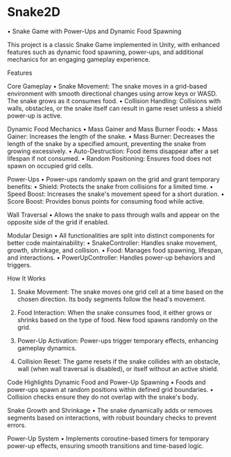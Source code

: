 # Snake2D

• Snake Game with Power-Ups and Dynamic Food Spawning

This project is a classic Snake Game implemented in Unity, with enhanced features such as dynamic food spawning, power-ups, and additional mechanics for an engaging gameplay experience.

Features

Core Gameplay
• Snake Movement:
The snake moves in a grid-based environment with smooth directional changes using arrow keys or WASD. The snake grows as it consumes food.
• Collision Handling:
Collisions with walls, obstacles, or the snake itself can result in game reset unless a shield power-up is active.

Dynamic Food Mechanics
• Mass Gainer and Mass Burner Foods:
    • Mass Gainer: Increases the length of the snake.
    • Mass Burner: Decreases the length of the snake by a specified amount, preventing the snake from growing excessively.
    • Auto-Destruction: Food items disappear after a set lifespan if not consumed.
    • Random Positioning: Ensures food does not spawn on occupied grid cells.

Power-Ups
• Power-ups randomly spawn on the grid and grant temporary benefits:
    • Shield: Protects the snake from collisions for a limited time.
    • Speed Boost: Increases the snake's movement speed for a short duration.
    • Score Boost: Provides bonus points for consuming food while active.

Wall Traversal
• Allows the snake to pass through walls and appear on the opposite side of the grid if enabled.

Modular Design
• All functionalities are split into distinct components for better code maintainability:
    • SnakeController: Handles snake movement, growth, shrinkage, and collision.
    • Food: Manages food spawning, lifespan, and interactions.
    • PowerUpController: Handles power-up behaviors and triggers.

How It Works

1. Snake Movement:
The snake moves one grid cell at a time based on the chosen direction. Its body segments follow the head's movement.

2. Food Interaction:
When the snake consumes food, it either grows or shrinks based on the type of food. New food spawns randomly on the grid.

3. Power-Up Activation:
Power-ups trigger temporary effects, enhancing gameplay dynamics.

4. Collision Reset:
The game resets if the snake collides with an obstacle, wall (when wall traversal is disabled), or itself without an active shield.

Code Highlights
Dynamic Food and Power-Up Spawning
• Foods and power-ups spawn at random positions within defined grid boundaries.
• Collision checks ensure they do not overlap with the snake's body.

Snake Growth and Shrinkage
• The snake dynamically adds or removes segments based on interactions, with robust boundary checks to prevent errors.

Power-Up System
• Implements coroutine-based timers for temporary power-up effects, ensuring smooth transitions and time-based logic.